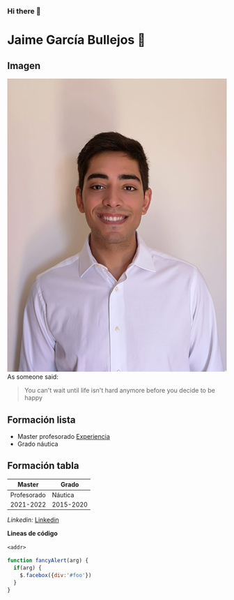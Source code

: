 ### Hi there 👋

<!--
**Jaimetaks/Jaimetaks** is a ✨ _special_ ✨ repository because its `README.md` (this file) appears on your GitHub profile.

Here are some ideas to get you started:

- 🔭 I’m currently working on ...
- 🌱 I’m currently learning ...
- 👯 I’m looking to collaborate on ...
- 🤔 I’m looking for help with ...
- 💬 Ask me about ...
- 📫 How to reach me: ...
- 😄 Pronouns: ...
- ⚡ Fun fact: ...
-->
# Jaime García Bullejos :owl:


## Imagen
![Yo](Imagenes/Yo.jpeg)
As someone said:
> You can't wait until life isn't hard anymore before you decide to be happy


## Formación lista
* Master profesorado [Experiencia](Master.md)
* Grado náutica 


## Formación tabla
Master | Grado
------------ | -------------
Profesorado | Náutica
2021-2022 | 2015-2020

*Linkedin:*
[Linkedin](https://es.linkedin.com/in/jaime-garc%C3%ADa-bullejos-923717142)

**Lineas de código**

`<addr>` 

```javascript
function fancyAlert(arg) {
  if(arg) {
    $.facebox({div:'#foo'})
  }
}
```
